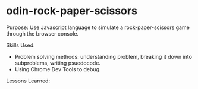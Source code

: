 # odin-rock-paper-scissors

Purpose: Use Javascript language to simulate a rock-paper-scissors game through the browser console.

Skills Used:
  - Problem solving methods: understanding problem, breaking it down into subproblems, writing psuedocode.
  - Using Chrome Dev Tools to debug.

  Lessons Learned:

